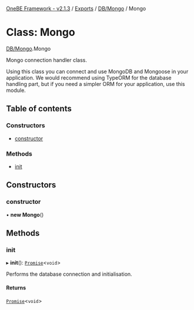 [OneBE Framework - v2.1.3](../README.md) / [Exports](../modules.md) / [DB/Mongo](../modules/DB_Mongo.md) / Mongo

# Class: Mongo

[DB/Mongo](../modules/DB_Mongo.md).Mongo

Mongo connection handler class.

Using this class you can connect and use MongoDB and Mongoose in
your application. We would recommend using TypeORM for the database
handling part, but if you need a simpler ORM for your application,
use this module.

## Table of contents

### Constructors

- [constructor](DB_Mongo.Mongo.md#constructor)

### Methods

- [init](DB_Mongo.Mongo.md#init)

## Constructors

### constructor

• **new Mongo**()

## Methods

### init

▸ **init**(): [`Promise`]( https://developer.mozilla.org/en-US/docs/Web/JavaScript/Reference/Global_Objects/Promise )<`void`\>

Performs the database connection and initialisation.

#### Returns

[`Promise`]( https://developer.mozilla.org/en-US/docs/Web/JavaScript/Reference/Global_Objects/Promise )<`void`\>
